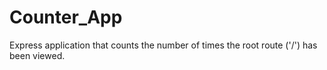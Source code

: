# Counter_App
Express application that counts the number of times the root route ('/') has been viewed. 
